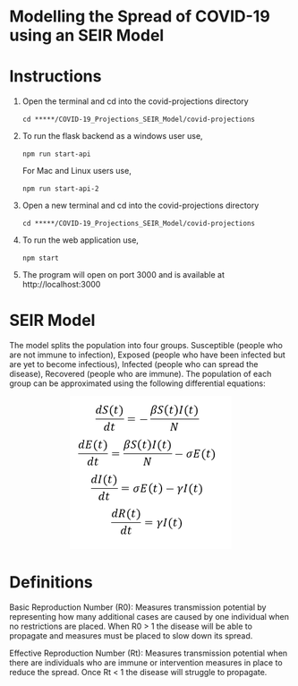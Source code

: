 # Modelling the Spread of COVID-19 using an SEIR Model
# Instructions
1. Open the terminal and cd into the covid-projections directory

   ` cd *****/COVID-19_Projections_SEIR_Model/covid-projections `

2. To run the flask backend as a windows user use,

   ` npm run start-api `

   For Mac and Linux users use,

   ` npm run start-api-2 `

3. Open a new terminal and cd into the covid-projections directory

   ` cd *****/COVID-19_Projections_SEIR_Model/covid-projections `

4. To run the web application use,

   ` npm start `
   
5. The program will open on port 3000 and is available at http://localhost:3000

# SEIR Model
The model splits the population into four groups. Susceptible (people who are not immune 
to infection), Exposed (people who have been infected but are yet to become infectious), 
Infected (people who can spread the disease), Recovered (people who are immune).
The population of each group can be approximated using the following differential 
equations:

<p align="center">
  <img src="images/SEIR_differential_equations.png">
</p>

# Definitions
Basic Reproduction Number (R0): Measures transmission potential by representing how many 
additional cases are caused by one individual when no restrictions are placed. When R0 > 
1 the disease will be able to propagate and measures must be placed to slow down its 
spread.

Effective Reproduction Number (Rt): Measures transmission potential when there are 
individuals who are immune or intervention measures in place to reduce the spread. Once 
  Rt < 1 the disease will struggle to propagate.
